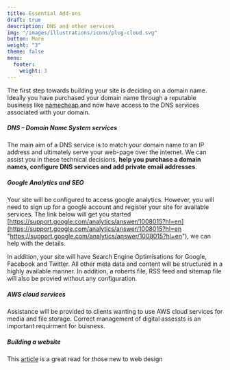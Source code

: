 ```yaml
---
title: Essential Add-ons
draft: true
description: DNS and other services
img: "/images/illustrations/icons/plug-cloud.svg"
button: More
weight: "3"
theme: false
menu:
  footer:
    weight: 3
---
```


The first step towards building your site is deciding on a domain name. Ideally you have purchased your domain name through a reputable business like [namecheap ](https://www.namecheap.com/)and now have access to the DNS services associated with your domain.

##### DNS – Domain Name System services

The main aim of a DNS service is to match your domain name to an IP address and ultimately serve your web-page over the internet. We can assist you in these technical decisions, **help you purchase a domain names, configure DNS services and add private email addresses**.

##### Google Analytics and SEO

Your site will be configured to access google analytics. However, you will need to sign up for a google account and register your site for available services. The link below will get you started [https://support.google.com/analytics/answer/1008015?hl=en](https://support.google.com/analytics/answer/1008015?hl=en "https://support.google.com/analytics/answer/1008015?hl=en"), we can help with the details.

In addition, your site will have Search Engine Optimisations for Google, Facebook and Twitter. All other meta data and content will be structured in a highly available manner. In addition, a roberts file, RSS feed and sitemap file will also be provied without any configuration.

##### AWS cloud services

Assistance will be provided to clients wanting to use AWS cloud services for media and file storage. Correct management of digital assessts is an important requirment for buisness.

##### Building a website

This [article](https://www.namecheap.com/resource-center/tutorials/building-your-first-website/?utm_source=Iterable_Marketing&utm_medium=email&utm_campaign=News_NCNovEnV5_20191112) is a great read for those new to web design
